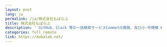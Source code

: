 ```yaml
---
layout: post
lang: ja
permalink: /ja/株式会社もばらぶ
title: 株式会社もばらぶ
description: ' GitHub、Slack 等の一括検索サービスCommetの開発、及び小-中規模 Web 系システム・サービスの受託開発。社員全員がフルリモートワーク。 '
categories: full_remote
link: https://mobalab.net/
---
```

